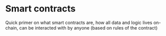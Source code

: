 # Smart contracts

Quick primer on what smart contracts are, how all data and logic lives on-chain, can be interacted with by anyone (based on rules of the contract)

